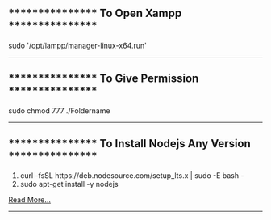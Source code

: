 <h2>*************** To Open Xampp ***************</h2>
<p>sudo '/opt/lampp/manager-linux-x64.run'</p>

<hr/>

<h2>*************** To Give Permission ***************</h2>
<p>sudo chmod 777 ./Foldername</p>

<hr/>

<h2>*************** To Install Nodejs Any Version ***************</h2>
<ol>
    <li>
        curl -fsSL https://deb.nodesource.com/setup_lts.x | sudo -E bash -
    </li>
    <li>
        sudo apt-get install -y nodejs
    </li>
</ol>
<a href="https://github.com/nodesource/distributions/blob/master/README.md">Read More...</a>

<hr/>

